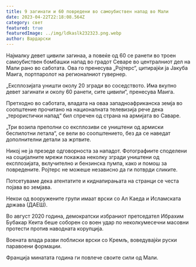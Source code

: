 ```yaml
---
title: 9 загинати и 60 повредени во самоубиствен напад во Мали
date: 2023-04-22T22:18:08.564Z
category: свет
featured: true
featuredImage: ../img/ldkaslk232323.png.webp
author: Вардарски
---
```


Најмалку девет цивили загинаа, а повеќе од 60 се ранети во троен самоубиствен бомбашки напад во градот Севаре во централниот дел на Мали рано во саботата. Ова го пренесува „Ројтерс“, цитирајќи ја Јакуба Маига, портпаролот на регионалниот гувернер.

„Експлозијата уништи околу 20 згради во соседството. Има вкупно девет загинати и околу 60 ранети, сите цивили“, пренесува Маига.

Претходно во саботата, владата на оваа западноафриканска земја во соопштение прочитано на националната телевизија рече дека „терористички напад“ бил спречен од страна на армијата во Саваре.

„Три возила преполни со експлозиви се уништени од армиски беспилотни летала“, се вели во соопштението, без да се наведат дополнителни детали за жртвите.

Никој не ја презеде одговорноста за нападот.
Фотографиите споделени на социјалните мрежи покажаа неколку згради уништени од експлозијата, вклучително и бензинска пумпа, како и помош за повредените. Ројтерс не можеше независно да ги потврди сликите.

Потсетуваме дека атентатите и киднапирањата на странци се честа појава во земјава.

Некои од вооружените групи имаат врски со Ал Каеда и Исламската држава (ДАЕШ).

Во август 2020 година, демократски избраниот претседател Ибрахим Бубакар Кеита беше соборен со воен удар по неколкумесечни масовни протести против наводната корупција.

Воената влада разви поблиски врски со Кремљ, воведувајќи руски паравоени формации.

Франција минатата година ги повлече своите сили од Мали.
